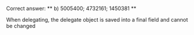 Correct answer: ** b) 5005400; 4732161; 1450381 **

When delegating, the delegate object is saved into a final field and cannot be changed